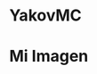 # YakovMC
<!DOCTYPE html>
<html lang="es">
<head>
    <meta charset="UTF-8">
    <meta name="viewport" content="width=device-width, initial-scale=1.0">
    <title>Mostrar Imagen</title>
</head>
<body>
    <h1>Mi Imagen</h1>
    <img src="https://drive.google.com/file/d/1zmC2S7YdURsSjFewS8yDoX8cJyPfjko4/view" alt="" style="max-width: 100%; height: auto;">
</body>
</html>

